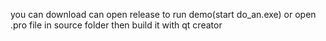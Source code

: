 you can download can open release to run demo(start do_an.exe)
or open .pro file in source folder then build it with qt creator
